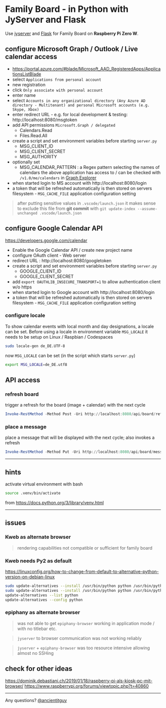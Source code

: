 # Family Board - in Python with JyServer and Flask

Use [jyserver](https://github.com/ftrias/jyserver) and [Flask](https://palletsprojects.com/p/flask/) for Family Board on **Raspberry Pi Zero W**.

## configure Microsoft Graph / Outlook / Live calendar access

- https://portal.azure.com/#blade/Microsoft_AAD_RegisteredApps/ApplicationsListBlade
- select `Applications from personal account`
- new registration
- click `Only associate with personal account`
- enter name
- select `Accounts in any organizational directory (Any Azure AD directory - Multitenant) and personal Microsoft accounts (e.g. Skype, Xbox)`
- enter redirect URL - e.g. for local development & testing: http://localhost:8080/msgtoken
- add API permissions `Microsoft.Graph / delegated`
  * Calendars.Read
  * Files.Read.All
- create a script and set environment variables before starting `server.py`
  * MSG_CLIENT_ID
  * MSG_CLIENT_SECRET
  * MSG_AUTHORITY
- optionally set
  * MSG_CALENDAR_PATTERN : a Regex pattern selecting the names of calendars the above application has access to / can be checked with `/v1.0/me/calendars` in [Graph Explorer](https://developer.microsoft.com/en-us/graph/graph-explorer)
- when started login to MS account with http://localhost:8080/login
- a token that will be refreshed automatically is then stored on servers filesystem - `MSG_CACHE_FILE` application configuration setting

> after putting sensitive values in `.vscode/launch.json` it makes sense to exclude this file from __git commit__ with `git update-index --assume-unchanged .vscode/launch.json`

## configure Google Calendar API

https://developers.google.com/calendar

- Enable the Google Calendar API / create new project name
- configure OAuth client - Web server
- redirect URL : http://localhost:8080/googletoken
- create a script and set environment variables before starting `server.py`
  * GOOGLE_CLIENT_ID
  * GOOGLE_CLIENT_SECRET
- add `export OAUTHLIB_INSECURE_TRANSPORT=1` to allow authentication client w/o https
- when started login to Google account with http://localhost:8080/login
- a token that will be refreshed automatically is then stored on servers filesystem - `MSG_CACHE_FILE` application configuration setting

### configure locale

To show calendar events with local month and day designations, a locale can be set. Before using a locale in environment variable `MSG_LOCALE` it needs to be setup on Linux / Raspbian / Codespaces

```sh
sudo locale-gen de_DE.UTF-8
```

now `MSG_LOCALE` can be set (in the script which starts `server.py`)

```sh
export MSG_LOCALE=de_DE.utf8
```

## API access

### refresh board

trigger a refresh for the board (image + calendar) with the next cycle

```PowerShell
Invoke-RestMethod -Method Post -Uri http://localhost:8080/api/board/refresh
```

### place a message

place a message that will be displayed with the next cycle; also invokes a refresh

```PowerShell
Invoke-RestMethod -Method Put -Uri http://localhost:8080/api/board/message -ContentType "application/json" -body '{"message":"Hello, world!"}'
```

---

## hints

activate virtual environment with bash

```sh
source .venv/bin/activate
```

from https://docs.python.org/3/library/venv.html

---

## issues

### Kweb as alternate browser

> rendering capabilities not compatible or sufficient for family board

### Kweb needs Py2 as default

https://linuxconfig.org/how-to-change-from-default-to-alternative-python-version-on-debian-linux

```sh
sudo update-alternatives --install /usr/bin/python python /usr/bin/python2.7 1
sudo update-alternatives --install /usr/bin/python python /usr/bin/python3.7 2
update-alternatives --list python
update-alternatives --config python
```

### epiphany as alternate browser

> was not able to get `epiphany-browser` working in application mode / with no titlebar etc.

> `jyserver` to browser communication was not working reliably

> `jyserver` + `epiphany-browser` was too resource intensive allowing almost no SSHing

## check for other ideas

https://dominik.debastiani.ch/2019/01/18/raspberry-pi-als-kiosk-pc-mit-browser/
https://www.raspberrypi.org/forums/viewtopic.php?t=40860


---

Any questions? [@ancientitguy](https://twitter.com/ancientitguy)